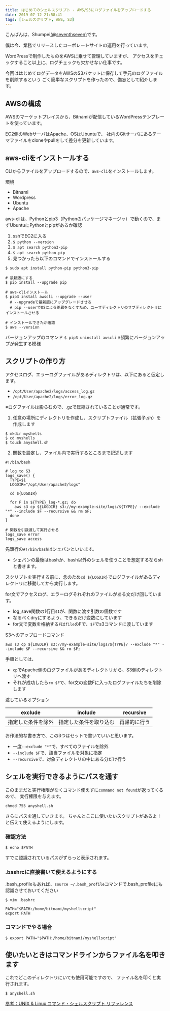 ```yaml
---
title: はじめてのシェルスクリプト - AWS/S3にログファイルをアップロードする
date: 2019-07-12 21:58:41
tags: [シェルスクリプト, AWS, S3]
---
```


こんばんは、Shumpei[(@seventhseven)](https://twitter.com/seventhseven)です。

僕は今、業務でリリースしたコーポレートサイトの運用を行っています。

WordPressで制作したものをAWSに乗せて管理していますが、
アクセスをチェックすること以上に、ログチェックも欠かせない仕事です。

今回ははじめてログデータをAWSのS3バケットに保存して手元のログファイルを削除するという
ごく簡単なスクリプトを作ったので、備忘として紹介します。

<!-- toc -->

## AWSの構成
AWSのマーケットプレイスから、Bitnamiが配信しているWordPressテンプレートを使っています。

EC2側のWebサーバはApache、OSはUbuntuで、
社内のGitサーバにあるテーマファイルをcloneやpullをして差分を更新しています。

## aws-cliをインストールする

CLIからファイルをアップロードするので、`aws-cli`をインストールします。

環境
  - Bitnami
  - Wordpress
  - Ubuntu
  - Apache

aws-cliは、Pythonとpip3（Pythonのパッケージマネージャ）で動くので、まずUbuntuにPythonとpipがあるか確認

1. sshでEC2に入る
1. `$ python --version`
1. `$ apt search python3-pip`
1. `$ apt search python-pip`
1. 見つかったら以下のコマンドでインストールする

```
$ sudo apt install python-pip python3-pip

# 最新版にする
$ pip install --upgrade pip

# aws-cliインストール
$ pip3 install awscli --upgrade --user
  # --upgradeで最新版にアップグレードさせる
  # pip --userでOSによる差異をなくすため、ユーザディレクトリのサブディレクトリにインストールさせる

# インストールできたか確認
$ aws --version

```

バージョンアップのコマンド
`$ pip3 uninstall awscli`
※頻繁にバージョンアップが発生する模様

## スクリプトの作り方

アクセスログ、エラーログファイルがあるディレクトリは、以下にあると仮定します。

- `/opt/User/apache2/logs/access_log.gz`
- `/opt/User/apache2/logs/error_log.gz`

※ログファイルは膨らむので、.gzで圧縮されていることが通常です。


1. 任意の場所にディレクトリを作成し、スクリプトファイル（拡張子.sh）を作成します

```
$ mkdir myshells
$ cd myshells
$ touch anyshell.sh
```

2. 関数を設定し、ファイル内で実行するところまで記述します

```
#!/bin/bash

# log to S3
logs_save() {
  TYPE=$1
  LOGDIR="/opt/User/apache2/logs"
  
  cd ${LOGDIR} 

  for F in ${TYPE}_log-*.gz; do
    aws s3 cp ${LOGDIR} s3://my-example-site/logs/${TYPE}/ --exclude "*" --include $F --recursive && rm $F;
  done
}

# 関数を引数渡して実行させる
logs_save error
logs_save access
```

先頭行の`#!/bin/bash`はシェバンといいます。
- シェバンの最後はbashか、bash以外のシェルを使うことを想定するならshと書きます。

スクリプトを実行する前に、念のため`cd ${LOGDIR}`でログファイルがあるディレクトリに移動してから実行します。

for文でアクセスログ、エラーログそれぞれのファイルがある文だけ回しています。

  - log_save関数の1行目`$1`が、関数に渡す引数の個数です
  - なるべくdryにするよう、できるだけ変数にしています
  - for文で変数を格納する`F`は`file`のFで、`$F`でs3コマンドに渡しています

S3へのアップロードコマンド

`aws s3 cp ${LOGDIR} s3://my-example-site/logs/${TYPE}/ --exclude "*" --include $F --recursive && rm $F;`

手順としては、
- `cp`でApache側のログファイルがあるディレクトリから、S3側のディレクトリへ渡す
- それが成功したら`rm $F`で、for文の変数Fに入ったログファイルたちを削除します

渡しているオプション

| exclude | include | recursive |
|-|-|-| 
| 指定した条件を除外 | 指定した条件を取り込む | 再帰的に行う |

お作法的な書き方で、この3つはセットで書いていいと思います。
- 一度`--exclude "*"`で、すべてのファイルを除外
- `--include $F`で、該当ファイルを対象に指定
- `--recursive`で、対象ディレクトリの中にある分だけ行う


## シェルを実行できるようにパスを通す


このままだと実行権限がなくコマンド使えずに`command not found`が返ってくるので、
実行権限を与えます。

`chmod 755 anyshell.sh`

さらにパスを通していきます。
ちゃんとここに使いたいスクリプトがあるよ！と伝えて使えるようにします。

### 確認方法

`$ echo $PATH`

すでに認識されているパスがずらっと表示されます。

### .bashrcに直接書いて使えるようにする

.bash_profileもあれば、`source ~/.bash_profile`コマンドで.bash_profileにも認識させておいてください

```
$ vim .bashrc

PATH="$PATH:/home/bitnami/myshellscript"
export PATH
```


### コマンドでやる場合

```
$ export PATH="$PATH:/home/bitnami/myshellscript"
```

## 使いたいときはコマンドラインからファイル名を叩きます

これでどこのディレクトリにいても使用可能ですので、
ファイル名を叩くと実行されます。

```
$ anyshell.sh
```



[参考：UNIX & Linux コマンド・シェルスクリプト リファレンス](https://shellscript.sunone.me/)


